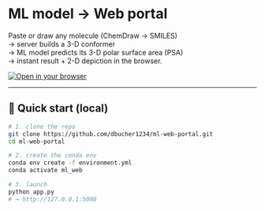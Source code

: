 # ML model → Web portal

Paste or draw any molecule (ChemDraw → SMILES)  
→ server builds a 3-D conformer  
→ ML model predicts its 3-D polar surface area (PSA)  
→ instant result + 2-D depiction in the browser.

[![Open in your browser](static/screenshot.png)](static/screenshot.png)

---

## 🚀 Quick start (local)

```bash
# 1. clone the repo
git clone https://github.com/dbucher1234/ml-web-portal.git
cd ml-web-portal

# 2. create the conda env
conda env create -f environment.yml
conda activate ml_web

# 3. launch
python app.py
# → http://127.0.0.1:5000

